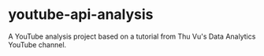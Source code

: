 # youtube-api-analysis
A YouTube analysis project based on a tutorial from Thu Vu's Data Analytics YouTube channel.
